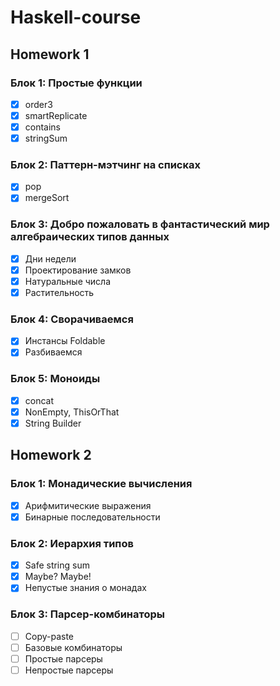 # Haskell-course
## Homework 1
### Блок 1: Простые функции
- [x] order3
- [x] smartReplicate
- [x] contains
- [x] stringSum

### Блок 2: Паттерн-мэтчинг на списках
- [x] pop
- [x] mergeSort

### Блок 3: Добро пожаловать в фантастический мир алгебраических типов данных
- [x] Дни недели
- [x] Проектирование замков
- [x] Натуральные числа
- [x] Растительность

### Блок 4: Сворачиваемся
- [x] Инстансы Foldable
- [x] Разбиваемся

### Блок 5: Моноиды
- [x] concat
- [x] NonEmpty, ThisOrThat
- [x] String Builder

## Homework 2
### Блок 1: Монадические вычисления
- [x] Арифмитические выражения
- [x] Бинарные последовательности

### Блок 2: Иерархия типов
- [x] Safe string sum
- [x] Maybe? Maybe!
- [x] Непустые знания о монадах

### Блок 3: Парсер-комбинаторы
- [ ] Copy-paste
- [ ] Базовые комбинаторы
- [ ] Простые парсеры
- [ ] Непростые парсеры